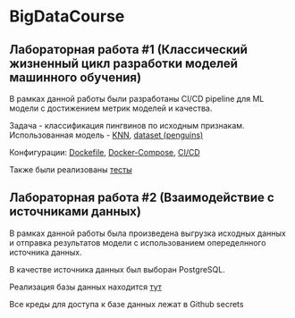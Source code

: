 # BigDataCourse
## Лабораторная работа #1 (Классический жизненный цикл разработки моделей машинного обучения)
В рамках данной работы были разработаны CI/CD pipeline для ML модели с достижением метрик моделей и качества.

Задача - классификация пингвинов по исходным признакам. Использованная модель - [KNN](experiments/knn.sav), [dataset (penguins)](https://www.kaggle.com/parulpandey/palmer-archipelago-antarctica-penguin-data)

Конфигурации: [Dockefile](Dockerfile), [Docker-Compose](docker-compose.yml), [CI/CD](.github/workflows/docker-image.yml)

Также были реализованы [тесты](src/unit_tests)

## Лабораторная работа #2 (Взаимодействие с источниками данных)
В рамках данной работы была произведена выгрузка исходных данных и отправка результатов модели с использованием опеределнного источника данных.

В качестве источника данных был выборан PostgreSQL. 

Реализация базы данных находится [тут](src/database.py)

Все креды для доступа к базе данных лежат в Github secrets

